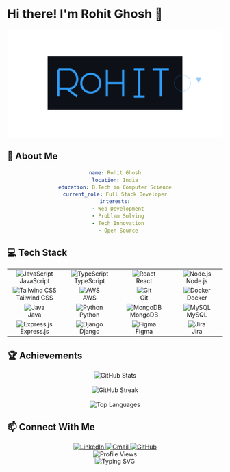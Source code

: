 # Hi there! I'm Rohit Ghosh 👋

<div align="center">
  <img src="gitartwork.svg" alt="Rohit's GitHub Artwork" width="800px"/>
</div>

## 🚀 About Me

<div align="center">

```yaml
name: Rohit Ghosh
location: India
education: B.Tech in Computer Science
current_role: Full Stack Developer
interests:
  - Web Development
  - Problem Solving
  - Tech Innovation
  - Open Source
```

</div>

## 💻 Tech Stack

<div align="center">

<table>
<tr>
<td align="center" width="140">
  <img src="https://cdn.jsdelivr.net/gh/devicons/devicon/icons/javascript/javascript-original.svg" width="40" height="40" alt="JavaScript" />
  <br>JavaScript
</td>
<td align="center" width="140">
  <img src="https://cdn.jsdelivr.net/gh/devicons/devicon/icons/typescript/typescript-original.svg" width="40" height="40" alt="TypeScript" />
  <br>TypeScript
</td>
<td align="center" width="140">
  <img src="https://cdn.jsdelivr.net/gh/devicons/devicon/icons/react/react-original.svg" width="40" height="40" alt="React" />
  <br>React
</td>
<td align="center" width="140">
  <img src="https://cdn.jsdelivr.net/gh/devicons/devicon/icons/nodejs/nodejs-original.svg" width="40" height="40" alt="Node.js" />
  <br>Node.js
</td>
</tr>
<tr>
<td align="center" width="140">
  <img src="https://cdn.jsdelivr.net/gh/devicons/devicon/icons/tailwindcss/tailwindcss-original-wordmark.svg" width="40" height="40" alt="Tailwind CSS" />
  <br>Tailwind CSS
</td>
<td align="center" width="140">
  <img src="https://cdn.jsdelivr.net/gh/devicons/devicon/icons/amazonwebservices/amazonwebservices-original.svg" width="40" height="40" alt="AWS" />
  <br>AWS
</td>
<td align="center" width="140">
  <img src="https://cdn.jsdelivr.net/gh/devicons/devicon/icons/git/git-original.svg" width="40" height="40" alt="Git" />
  <br>Git
</td>
<td align="center" width="140">
  <img src="https://cdn.jsdelivr.net/gh/devicons/devicon/icons/docker/docker-original.svg" width="40" height="40" alt="Docker" />
  <br>Docker
</td>
</tr>
<tr>
<td align="center" width="140">
  <img src="https://cdn.jsdelivr.net/gh/devicons/devicon/icons/java/java-original.svg" width="40" height="40" alt="Java" />
  <br>Java
</td>
<td align="center" width="140">
  <img src="https://cdn.jsdelivr.net/gh/devicons/devicon/icons/python/python-original.svg" width="40" height="40" alt="Python" />
  <br>Python
</td>
<td align="center" width="140">
  <img src="https://cdn.jsdelivr.net/gh/devicons/devicon/icons/mongodb/mongodb-original.svg" width="40" height="40" alt="MongoDB" />
  <br>MongoDB
</td>
<td align="center" width="140">
  <img src="https://cdn.jsdelivr.net/gh/devicons/devicon/icons/mysql/mysql-original.svg" width="40" height="40" alt="MySQL" />
  <br>MySQL
</td>
</tr>
<tr>
<td align="center" width="140">
  <img src="https://cdn.jsdelivr.net/gh/devicons/devicon/icons/express/express-original.svg" width="40" height="40" alt="Express.js" />
  <br>Express.js
</td>
<td align="center" width="140">
  <img src="https://cdn.jsdelivr.net/gh/devicons/devicon/icons/django/django-plain.svg" width="40" height="40" alt="Django" />
  <br>Django
</td>
<td align="center" width="140">
  <img src="https://cdn.jsdelivr.net/gh/devicons/devicon/icons/figma/figma-original.svg" width="40" height="40" alt="Figma" />
  <br>Figma
</td>
<td align="center" width="140">
  <img src="https://cdn.jsdelivr.net/gh/devicons/devicon/icons/jira/jira-original.svg" width="40" height="40" alt="Jira" />
  <br>Jira
</td>
</tr>
</table>

</div>

## 🏆 Achievements

<div align="center">
  <img src="https://github-readme-stats.vercel.app/api?username=rohit1682&show_icons=true&theme=merko&hide_border=false&include_all_commits=true&count_private=true" alt="GitHub Stats" width="70%" />
</div>

<br>

<div align="center">
  <img src="https://github-readme-streak-stats.herokuapp.com/?user=rohit1682&theme=merko&hide_border=false" alt="GitHub Streak" width="70%" />
</div>

<br>

<div align="center">
  <img src="https://github-readme-stats.vercel.app/api/top-langs/?username=rohit1682&theme=merko&hide_border=false&include_all_commits=true&count_private=true&layout=compact" alt="Top Languages" width="60%" />
</div>

## 📫 Connect With Me

<div align="center">
  <a href="https://www.linkedin.com/in/rohit-ghosh-1682/" target="_blank">
    <img src="https://img.shields.io/badge/LinkedIn-0077B5?style=for-the-badge&logo=linkedin&logoColor=white" alt="LinkedIn" />
  </a>
  <a href="mailto:rht.ghs10@gmail.com">
    <img src="https://img.shields.io/badge/Gmail-D14836?style=for-the-badge&logo=gmail&logoColor=white" alt="Gmail" />
  </a>
  <a href="https://github.com/rohit1682" target="_blank">
    <img src="https://img.shields.io/badge/GitHub-100000?style=for-the-badge&logo=github&logoColor=white" alt="GitHub" />
  </a>
</div>

<div align="center">
  <img src="https://komarev.com/ghpvc/?username=rohit1682&style=flat-square&color=blue" alt="Profile Views" />
</div>

<!-- Gradient footer -->
<div align="center">
  <img src="https://readme-typing-svg.herokuapp.com?font=Fira+Code&weight=500&size=40&pause=1000&color=2E9BF7&center=true&vCenter=true&random=false&width=800&height=100&lines=Thanks+for+visiting!;Feel+free+to+connect+with+me" alt="Typing SVG" />
</div>
